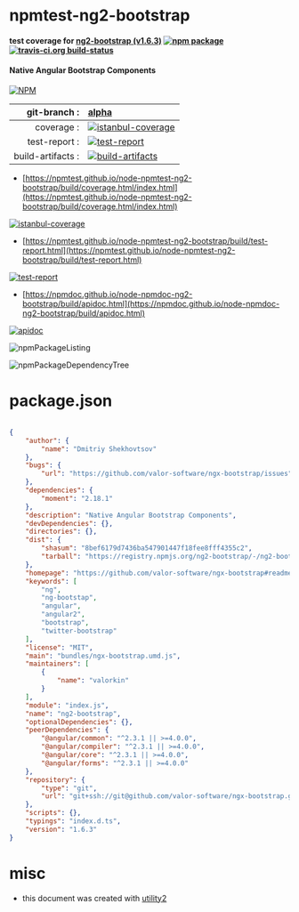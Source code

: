 # npmtest-ng2-bootstrap

#### test coverage for  [ng2-bootstrap (v1.6.3)](https://github.com/valor-software/ngx-bootstrap#readme)  [![npm package](https://img.shields.io/npm/v/npmtest-ng2-bootstrap.svg?style=flat-square)](https://www.npmjs.org/package/npmtest-ng2-bootstrap) [![travis-ci.org build-status](https://api.travis-ci.org/npmtest/node-npmtest-ng2-bootstrap.svg)](https://travis-ci.org/npmtest/node-npmtest-ng2-bootstrap)

#### Native Angular Bootstrap Components

[![NPM](https://nodei.co/npm/ng2-bootstrap.png?downloads=true&downloadRank=true&stars=true)](https://www.npmjs.com/package/ng2-bootstrap)

| git-branch : | [alpha](https://github.com/npmtest/node-npmtest-ng2-bootstrap/tree/alpha)|
|--:|:--|
| coverage : | [![istanbul-coverage](https://npmtest.github.io/node-npmtest-ng2-bootstrap/build/coverage.badge.svg)](https://npmtest.github.io/node-npmtest-ng2-bootstrap/build/coverage.html/index.html)|
| test-report : | [![test-report](https://npmtest.github.io/node-npmtest-ng2-bootstrap/build/test-report.badge.svg)](https://npmtest.github.io/node-npmtest-ng2-bootstrap/build/test-report.html)|
| build-artifacts : | [![build-artifacts](https://npmtest.github.io/node-npmtest-ng2-bootstrap/glyphicons_144_folder_open.png)](https://github.com/npmtest/node-npmtest-ng2-bootstrap/tree/gh-pages/build)|

- [https://npmtest.github.io/node-npmtest-ng2-bootstrap/build/coverage.html/index.html](https://npmtest.github.io/node-npmtest-ng2-bootstrap/build/coverage.html/index.html)

[![istanbul-coverage](https://npmtest.github.io/node-npmtest-ng2-bootstrap/build/screenCapture.buildCi.browser.%252Ftmp%252Fbuild%252Fcoverage.lib.html.png)](https://npmtest.github.io/node-npmtest-ng2-bootstrap/build/coverage.html/index.html)

- [https://npmtest.github.io/node-npmtest-ng2-bootstrap/build/test-report.html](https://npmtest.github.io/node-npmtest-ng2-bootstrap/build/test-report.html)

[![test-report](https://npmtest.github.io/node-npmtest-ng2-bootstrap/build/screenCapture.buildCi.browser.%252Ftmp%252Fbuild%252Ftest-report.html.png)](https://npmtest.github.io/node-npmtest-ng2-bootstrap/build/test-report.html)

- [https://npmdoc.github.io/node-npmdoc-ng2-bootstrap/build/apidoc.html](https://npmdoc.github.io/node-npmdoc-ng2-bootstrap/build/apidoc.html)

[![apidoc](https://npmdoc.github.io/node-npmdoc-ng2-bootstrap/build/screenCapture.buildCi.browser.%252Ftmp%252Fbuild%252Fapidoc.html.png)](https://npmdoc.github.io/node-npmdoc-ng2-bootstrap/build/apidoc.html)

![npmPackageListing](https://npmtest.github.io/node-npmtest-ng2-bootstrap/build/screenCapture.npmPackageListing.svg)

![npmPackageDependencyTree](https://npmtest.github.io/node-npmtest-ng2-bootstrap/build/screenCapture.npmPackageDependencyTree.svg)



# package.json

```json

{
    "author": {
        "name": "Dmitriy Shekhovtsov"
    },
    "bugs": {
        "url": "https://github.com/valor-software/ngx-bootstrap/issues"
    },
    "dependencies": {
        "moment": "2.18.1"
    },
    "description": "Native Angular Bootstrap Components",
    "devDependencies": {},
    "directories": {},
    "dist": {
        "shasum": "8bef6179d7436ba547901447f18fee8fff4355c2",
        "tarball": "https://registry.npmjs.org/ng2-bootstrap/-/ng2-bootstrap-1.6.3.tgz"
    },
    "homepage": "https://github.com/valor-software/ngx-bootstrap#readme",
    "keywords": [
        "ng",
        "ng-bootstap",
        "angular",
        "angular2",
        "bootstrap",
        "twitter-bootstrap"
    ],
    "license": "MIT",
    "main": "bundles/ngx-bootstrap.umd.js",
    "maintainers": [
        {
            "name": "valorkin"
        }
    ],
    "module": "index.js",
    "name": "ng2-bootstrap",
    "optionalDependencies": {},
    "peerDependencies": {
        "@angular/common": "^2.3.1 || >=4.0.0",
        "@angular/compiler": "^2.3.1 || >=4.0.0",
        "@angular/core": "^2.3.1 || >=4.0.0",
        "@angular/forms": "^2.3.1 || >=4.0.0"
    },
    "repository": {
        "type": "git",
        "url": "git+ssh://git@github.com/valor-software/ngx-bootstrap.git"
    },
    "scripts": {},
    "typings": "index.d.ts",
    "version": "1.6.3"
}
```



# misc
- this document was created with [utility2](https://github.com/kaizhu256/node-utility2)
